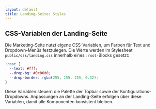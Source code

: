 ```yaml
---
layout: default
title: Landing-Seite: Styles
---
```


## CSS-Variablen der Landing-Seite

Die Marketing-Seite nutzt eigene CSS-Variablen, um Farben für Text und Dropdown-Menüs festzulegen. Die Werte werden im Stylesheet `public/css/landing.css` innerhalb eines `:root`-Blocks gesetzt:

```css
:root {
  --text: #fff;
  --drop-bg: #0c86d0;
  --drop-border: rgba(255, 255, 255, 0.32);
}
```

Diese Variablen steuern die Palette der Topbar sowie der Konfigurations-Dropdowns. Anpassungen an der Landing-Seite erfolgen über diese Variablen, damit alle Komponenten konsistent bleiben.
